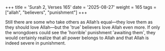 +++
title = 'Surah 2, Verses 165'
date = '2025-08-27'
weight = 165
tags = ["allah", "believers", "punishment"]
+++

Still there are some who take others as Allah’s equal—they love them as they should love Allah—but the ˹true˺ believers love Allah even more. If only the wrongdoers could see the ˹horrible˺ punishment ˹awaiting them˺, they would certainly realize that all power belongs to Allah and that Allah is indeed severe in punishment.